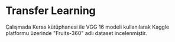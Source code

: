 # Transfer Learning

Çalışmada Keras kütüphanesi ile  VGG 16 modeli kullanılarak Kaggle platformu üzerinde "Fruits-360" adlı dataset incelenmiştir.

